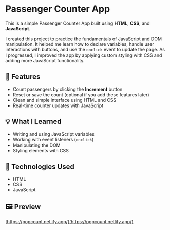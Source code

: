 # Passenger Counter App

This is a simple Passenger Counter App built using **HTML**, **CSS**, and **JavaScript**.

I created this project to practice the fundamentals of JavaScript and DOM manipulation. It helped me learn how to declare variables, handle user interactions with buttons, and use the `onclick` event to update the page. As I progressed, I improved the app by applying custom styling with CSS and adding more JavaScript functionality.

## 🚀 Features

- Count passengers by clicking the **Increment** button
- Reset or save the count (optional if you add these features later)
- Clean and simple interface using HTML and CSS
- Real-time counter updates with JavaScript

## 💡 What I Learned

- Writing and using JavaScript variables
- Working with event listeners (`onclick`)
- Manipulating the DOM
- Styling elements with CSS

## 📁 Technologies Used

- HTML
- CSS
- JavaScript

## 🖼️ Preview  
[https://popcount.netlify.app/](https://popcount.netlify.app/)


